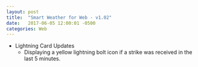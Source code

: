 ```yaml
---
layout: post
title:  "Smart Weather for Web - v1.02"
date:   2017-06-05 12:00:01 -0500
categories: Web
---
```


- Lightning Card Updates
  - Displaying a yellow lightning bolt icon if a strike was received in the last 5 minutes.
